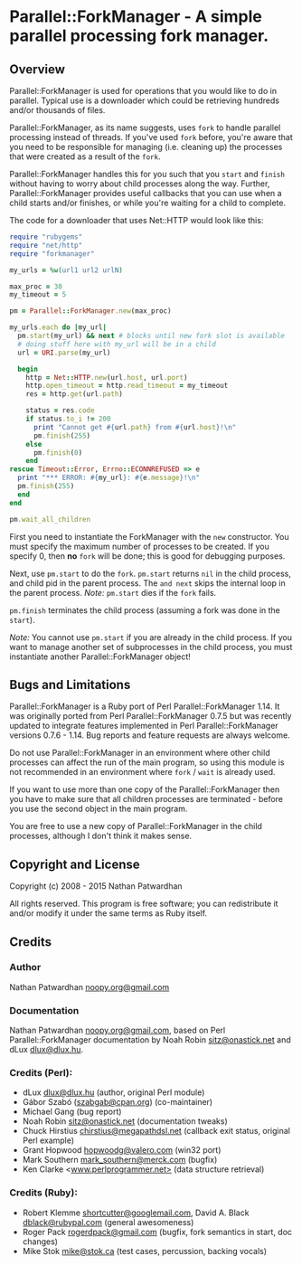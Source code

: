 # Parallel::ForkManager - A simple parallel processing fork manager.

## Overview

Parallel::ForkManager is used for operations that you would like to do
in parallel.  Typical use is a downloader which could be retrieving
hundreds and/or thousands of files.

Parallel::ForkManager, as its name suggests, uses `fork` to handle parallel
processing instead of threads.  If you've used `fork` before, you're aware
that you need to be responsible for managing (i.e. cleaning up) the
processes that were created as a result of the `fork`.

Parallel::ForkManager handles this for you such that you `start` and
`finish` without having to worry about child processes along
the way.  Further, Parallel::ForkManager provides useful callbacks
that you can use when a child starts and/or finishes, or while you're
waiting for a child to complete.

The code for a downloader that uses Net::HTTP would look like this:

```ruby
require "rubygems"
require "net/http"
require "forkmanager"

my_urls = %w(url1 url2 urlN)

max_proc = 30
my_timeout = 5

pm = Parallel::ForkManager.new(max_proc)

my_urls.each do |my_url|
  pm.start(my_url) && next # blocks until new fork slot is available
  # doing stuff here with my_url will be in a child
  url = URI.parse(my_url)

  begin
    http = Net::HTTP.new(url.host, url.port)
    http.open_timeout = http.read_timeout = my_timeout
    res = http.get(url.path)

    status = res.code
    if status.to_i != 200
      print "Cannot get #{url.path} from #{url.host}!\n"
      pm.finish(255)
    else
      pm.finish(0)
    end
rescue Timeout::Error, Errno::ECONNREFUSED => e
  print "*** ERROR: #{my_url}: #{e.message}!\n"
  pm.finish(255)
  end
end

pm.wait_all_children
```

First you need to instantiate the ForkManager with the `new` constructor.
You must specify the maximum number of processes to be created. If you
specify 0, then **no** `fork` will be done; this is good for debugging purposes.

Next, use `pm.start` to do the `fork`. `pm.start` returns `nil` in the child
process, and child pid in the parent process.  The `and next` skips the internal
loop in the parent process.  *Note:* `pm.start` dies if the `fork` fails.

`pm.finish` terminates the child process (assuming a fork was done in the
`start`).

*Note:* You cannot use `pm.start` if you are already in the child process.
If you want to manage another set of subprocesses in the child process,
you must instantiate another Parallel::ForkManager object!

## Bugs and Limitations

Parallel::ForkManager is a Ruby port of Perl Parallel::ForkManager
1.14.  It was originally ported from Perl Parallel::ForkManager 0.7.5
but was recently updated to integrate features implemented in Perl
Parallel::ForkManager versions 0.7.6 - 1.14.  Bug reports and feature
requests are always welcome.

Do not use Parallel::ForkManager in an environment where other child
processes can affect the run of the main program, so using this module
is not recommended in an environment where `fork` / `wait` is already used.

If you want to use more than one copy of the Parallel::ForkManager then
you have to make sure that all children processes are terminated - before you
use the second object in the main program.

You are free to use a new copy of Parallel::ForkManager in the child
processes, although I don't think it makes sense.

## Copyright and License

Copyright (c) 2008 - 2015 Nathan Patwardhan

All rights reserved. This program is free software; you can redistribute
it and/or modify it under the same terms as Ruby itself.

## Credits

### Author

Nathan Patwardhan <noopy.org@gmail.com>

### Documentation

Nathan Patwardhan <noopy.org@gmail.com>, based on Perl Parallel::ForkManager
documentation by Noah Robin <sitz@onastick.net> and dLux <dlux@dlux.hu>.

### Credits (Perl):

- dLux <dlux@dlux.hu> (author, original Perl module)
- Gábor Szabó (szabgab@cpan.org)  (co-maintainer)
- Michael Gang (bug report)
- Noah Robin <sitz@onastick.net> (documentation tweaks)
- Chuck Hirstius <chirstius@megapathdsl.net>
  (callback exit status, original Perl example)
- Grant Hopwood <hopwoodg@valero.com> (win32 port)
- Mark Southern <mark_southern@merck.com> (bugfix)
- Ken Clarke <www.perlprogrammer.net>  (data structure retrieval)

### Credits (Ruby):

- Robert Klemme <shortcutter@googlemail.com>,
  David A. Black <dblack@rubypal.com> (general awesomeness)
- Roger Pack <rogerdpack@gmail.com> (bugfix, fork semantics in start, doc changes)
- Mike Stok <mike@stok.ca> (test cases, percussion, backing vocals)
